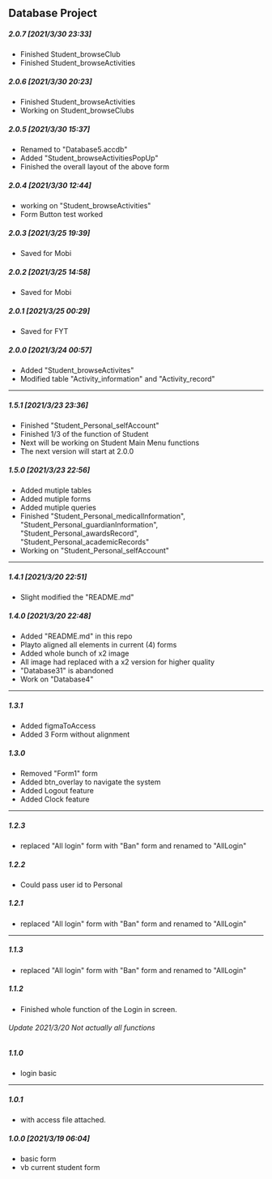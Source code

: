 ## Database Project

##### 2.0.7 [2021/3/30 23:33]

- Finished Student_browseClub
- Finished Student_browseActivities

##### 2.0.6 [2021/3/30 20:23]

- Finished Student_browseActivities
- Working on Student_browseClubs

##### 2.0.5 [2021/3/30 15:37]

- Renamed to "Database5.accdb"
- Added "Student_browseActivitiesPopUp"
- Finished the overall layout of the above form

##### 2.0.4 [2021/3/30 12:44]

- working on "Student_browseActivities"
- Form Button test worked

##### 2.0.3 [2021/3/25 19:39]

- Saved for Mobi

##### 2.0.2 [2021/3/25 14:58]

- Saved for Mobi

##### 2.0.1 [2021/3/25 00:29]

- Saved for FYT

##### 2.0.0 [2021/3/24 00:57]

- Added "Student_browseActivites"
- Modified table "Activity_information" and "Activity_record"

- - -

##### 1.5.1 [2021/3/23 23:36]

- Finished "Student_Personal_selfAccount"
- Finished 1/3 of the function of Student
- Next will be working on Student Main Menu functions
- The next version will start at 2.0.0

##### 1.5.0 [2021/3/23 22:56]

- Added mutiple tables
- Added mutiple forms
- Added mutiple queries
- Finished "Student_Personal_medicalInformation", "Student_Personal_guardianInformation", "Student_Personal_awardsRecord", "Student_Personal_academicRecords"
- Working on "Student_Personal_selfAccount"

- - -

##### 1.4.1 [2021/3/20 22:51]

- Slight modified the "README.md"

##### 1.4.0 [2021/3/20 22:48]

- Added "README.md" in this repo
- Playto aligned all elements in current (4) forms
- Added whole bunch of x2 image
- All image had replaced with a x2 version for higher quality
- "Database31" is abandoned
- Work on "Database4"

- - -

##### 1.3.1

- Added figmaToAccess
- Added 3 Form without alignment

##### 1.3.0

- Removed "Form1" form
- Added btn_overlay to navigate the system
- Added Logout feature
- Added Clock feature

- - -

##### 1.2.3

- replaced "All login" form with "Ban" form and renamed to "AllLogin"

##### 1.2.2

- Could pass user id to Personal

##### 1.2.1

- replaced "All login" form with "Ban" form and renamed to "AllLogin"

- - -

##### 1.1.3

- replaced "All login" form with "Ban" form and renamed to "AllLogin"

##### 1.1.2

- Finished whole function of the Login in screen.

###### Update 2021/3/20 Not actually all functions

##### 1.1.0

- login basic

- - -

##### 1.0.1

- with access file attached.

##### 1.0.0 [2021/3/19 06:04]

- basic form
- vb current student form